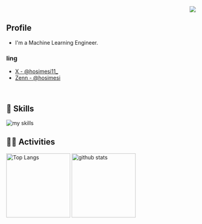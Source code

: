 <div align="right">
  <img src="https://komarev.com/ghpvc/?username=hosimesi" />
</div>

## Profile
- I'm a Machine Learning Engineer.

### ling
- [X - @hosimesi11_](https://twitter.com/hosimesi11_)
- [Zenn - @hosimesi](https://zenn.dev/hosimesi)
<br>


## 🌱 Skills
<img alt="my skills" src="https://skillicons.dev/icons?theme=dark&perline=7&i=python,c,typescript,scala,docker,k8s,terraform,aws,gcp" />
<br>

## 🏃‍♀️ Activities
<div align="left"> 
  <img alt="Top Langs" height="170px" src="https://github-readme-stats.vercel.app/api?username=hosimesi&theme=vue-dark&layout=compact" />
  <img alt="github stats" height="170px" src="https://github-readme-stats.vercel.app/api/top-langs/?username=hosimesi&theme=vue-dark&layout=compact" />
</div>
